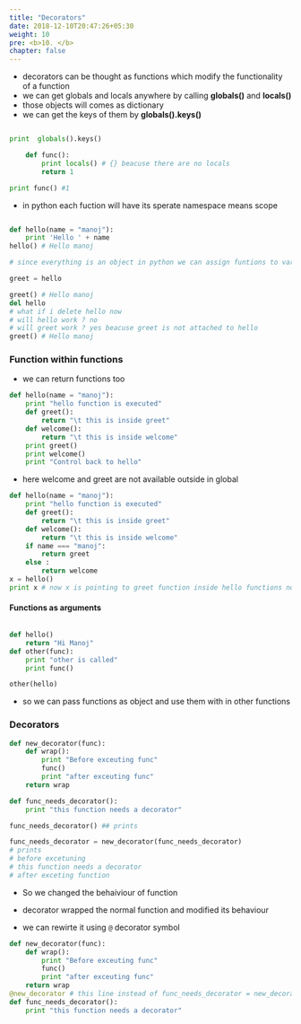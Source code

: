 ```yaml
---
title: "Decorators"
date: 2018-12-10T20:47:26+05:30
weight: 10
pre: <b>10. </b>
chapter: false
---
```


- decorators can be thought as functions which modify the functionality of a function
 - we can get globals and locals anywhere by calling __globals()__ and __locals()__
 - those objects will comes as dictionary
 - we can get the keys of them by __globals().keys()__

 ```python

print  globals().keys()
```

```python
    def func():
        print locals() # {} beacuse there are no locals
        return 1

print func() #1
```
- in python each fuction will have its sperate namespace means scope

```python

def hello(name = "manoj"):
    print 'Hello ' + name
hello() # Hello manoj

# since everything is an object in python we can assign funtions to variables

greet = hello

greet() # Hello manoj
del hello
# what if i delete hello now 
# will hello work ? no
# will greet work ? yes beacuse greet is not attached to hello
greet() # Hello manoj
```

### Function within functions

- we can return functions too


```python
def hello(name = "manoj"):
    print "hello function is executed"
    def greet():
        return "\t this is inside greet"
    def welcome():
        return "\t this is inside welcome"
    print greet()
    print welcome()
    print "Control back to hello"
```
- here welcome and greet are not available outside in global

```python
def hello(name = "manoj"):
    print "hello function is executed"
    def greet():
        return "\t this is inside greet"
    def welcome():
        return "\t this is inside welcome"
    if name === "manoj":
        return greet
    else : 
        return welcome
x = hello()
print x # now x is pointing to greet function inside hello functions now 
```
#### Functions as arguments

```python

def hello()
    return "Hi Manoj"
def other(func):
    print "other is called"
    print func()

other(hello)

```
- so we can pass functions as object and use them with in other functions

### Decorators

```python
def new_decorator(func):
    def wrap():
        print "Before exceuting func"
        func()
        print "after exceuting func"
    return wrap

def func_needs_decorator():
    print "this function needs a decorator"

func_needs_decorator() ## prints

func_needs_decorator = new_decorator(func_needs_decorator)
# prints 
# before excetuning
# this function needs a decorator
# after exceting function


``` 
- So we changed the behaiviour of function
- decorator wrapped the normal function and modified its behaviour

- we can rewirte it using `@` decorator symbol

```python
def new_decorator(func):
    def wrap():
        print "Before exceuting func"
        func()
        print "after exceuting func"
    return wrap
@new_decorator # this line instead of func_needs_decorator = new_decorator(func_needs_decorator)
def func_needs_decorator():
    print "this function needs a decorator"
```